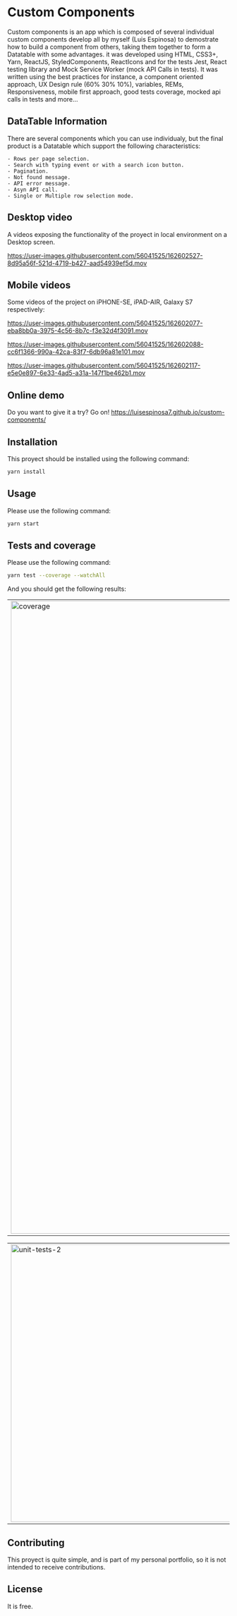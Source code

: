 # Custom Components

Custom components is an app which is composed of several individual custom components develop all by myself (Luis Espinosa) to demostrate how to build a component from others, taking them together to form a Datatable with some advantages. it was developed using HTML, CSS3+, Yarn, ReactJS, StyledComponents, ReactIcons and for the tests Jest,  React testing library and Mock Service Worker (mock API Calls in tests). It was written using the best practices for instance, a component oriented approach, UX Design rule (60% 30% 10%), variables, REMs, Responsiveness, mobile first approach, good tests coverage, mocked api calls in tests and more... 

## DataTable Information
There are several components which you can use individualy, but the final product is a Datatable
which support the following characteristics:
```
- Rows per page selection.
- Search with typing event or with a search icon button.
- Pagination.
- Not found message.
- API error message.
- Asyn API call.
- Single or Multiple row selection mode.
```

## Desktop video
A videos exposing the functionality of the proyect in local environment on a Desktop screen.

https://user-images.githubusercontent.com/56041525/162602527-8d95a56f-521d-4719-b427-aad54939ef5d.mov


## Mobile videos
Some videos of the project on iPHONE-SE, iPAD-AIR,  Galaxy S7 respectively:

https://user-images.githubusercontent.com/56041525/162602077-eba8bb0a-3975-4c56-8b7c-f3e32d4f3091.mov

https://user-images.githubusercontent.com/56041525/162602088-cc6f1366-990a-42ca-83f7-6db96a81e101.mov

https://user-images.githubusercontent.com/56041525/162602117-e5e0e897-6e33-4ad5-a31a-147f1be462b1.mov


## Online demo
Do you want to give it a try? Go on! 
https://luisespinosa7.github.io/custom-components/

## Installation

This proyect should be installed using the following command:
```bash
yarn install
```

## Usage
Please use the following command:

```bash
yarn start
```

## Tests and coverage
Please use the following command:

```bash
yarn test --coverage --watchAll
```

And you should get the following results:


<table style="width:100%">
  <tr>
    <td>
  		<img width="1436" alt="coverage" src="https://user-images.githubusercontent.com/56041525/162602154-8441ec98-1897-440a-8af0-61648b3dff98.png">
	  </td>
    <td>
  	<img width="636" alt="unit-tests-1" src="https://user-images.githubusercontent.com/56041525/162602165-587d8b89-4a31-49d6-a9b9-03bd62f7d627.png">
    </td>
  </tr>
</table>

<table style="width:100%">
  <tr>
    <td>
  		<img width="630" alt="unit-tests-2" src="https://user-images.githubusercontent.com/56041525/162602179-5e605a4e-1f26-4796-8dec-f34fc0d78429.png">
	  </td>
  </tr>
</table>


## Contributing
This proyect is quite simple, and is part of my personal portfolio, so it is not intended to receive contributions.


## License
It is free.
